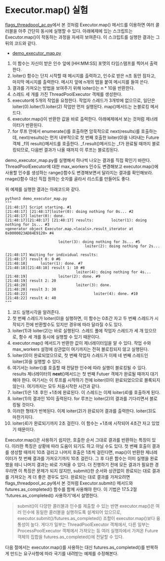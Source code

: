 <!-- 
- [UML클래스전략패턴](https://github.com/hyeonDD/fluent_python/blob/master/Part17/ex17-4/UML_class_diagram.png)
 -->
# Executor.map() 실험
[flags_threadpool_ac.py](https://github.com/hyeonDD/fluent_python/blob/master/Part17/ex17-2~3/flags_threadpool_ac.py)에서 본 것처럼 Executor.map() 메서드를 이용하면 여러 콜러블을 아주 간단히 동시에 실행할 수 있다. 아래예제에 있는 스크립트는 Executor.map()이 작동하는 과정을 자세히 보여준다. 이 스크립트를 실행한 결과는 그뒤의 코드와 같다.

- [demo_executor_map.py](https://github.com/hyeonDD/fluent_python/blob/master/Part17/ex17-4/demo_executor_map.py)
1. 이 함수는 자신이 받은 인수 앞에 [HH:MM:SS] 포맷의 타임스탬프를 찍어서 출력한다.
2. loiter() 함수는 단지 시작할 때 메시지를 출력하고, 인수로 받은 n초 동안 잠자고, 마지막 메시지를 출력한다. 메시지 앞에 n개의 탭을 붙여 메시지를 들여 쓴다.
3. 결과를 가져오는 방법을 보여주기 위해 loiter()는 n * 10을 반환한다.
4. 스레드 세 개를 가진 ThreadPoolExecutor 객체를 생성한다.
5. executor에 5개의 작업을 요청한다. 작업자 스레드가 3개밖에 없으므로, 일단은 loiter(0).loiter(1).loiter(2) 작업만 먼저 실행된다. map()메서드는 논블로킹 메서드다.
6. executor.map()이 반환한 값을 바로 출력한다. 아래예제에서 보는 것처럼 제너레이터가 반환된다.
7. for 루프 안에서 enumerate()를 호출하면 암묵적으로 next(results)를 호출하는데, next(results)는 먼저 내부적으로 첫 번째 호출한 loiter(0)을 나타내는 Future 객체 _f의 result()메서드를 호출한다. _f.result()메서드는 _f가 완료될 때까지 블로킹되므로, 다음번 결과가 나올 때까지 이 루프는 블로킹된다.

demo_executor_map.py를 실행해서 하나씩 나오는 결과를 직접 확인기 바란다. ThreadPoolExecutor에 대한 max_workers 인수도 변경해보고 executor.map()에 사용할 인수를 생성하는 range()함수도 변경해보면서 달라지는 결과를 확인해보라. rnage()함수 대신 직접 원하는 숫자를 골라서 리스트를 만들어도 좋다.

위 예제를 실행한 결과는 아래코드와 같다.

```
python3 demo_executor_map.py
"""
[21:48:17] Script starting. #1
[21:48:17] [21:48:17]loiter(0): doing nothing for 0s... #2
[21:48:17] loiter(0): done.
[21:48:17][21:48:17] [21:48:17] results:        loiter(1): doing nothing for 1s... #3
<generator object Executor.map.<locals>.result_iterator at 0x0000023AD84E9120> #4

                        loiter(3): doing nothing for 3s... #5
                                    loiter(2): doing nothing for 2s...

[21:48:17] Waiting for individual results:
[21:48:17] result 0: 0 #6
[21:48:18]      loiter(1): done. #7
[21:48:18][21:48:18] result 1: 10 #8
                                loiter(4): doing nothing for 4s...
[21:48:19]              loiter(2): done. #9
[21:48:19] result 2: 20
[21:48:20]                      loiter(3): done.
[21:48:20] result 3: 30
[21:48:22]                              loiter(4): done. #10
[21:48:22] result 4: 40
"""
```
1. 코드 실행시각을 알려준다.
2. 첫 번째 스레드가 loiter(0)을 실행하면, 이 함수는 0초간 자고 두 번째 스레드가 시작되기 전에 반환할수도 있지만 경우에 따라 달라질 수도 있다.
3. loiter(1)과 loiter(2)는 바로 실행된다. 스레드 풀에 작업자 스레드가 세 개 있으므로, 함수 세 개를 동시에 실행할 수 있기 때문이다.
4. executor.map() 메서드가 반환한 값이 제너레이터임을 알 수 있다. 작업 수와 max_workers 설정에 상관없이 여기까지는 전혀 블로킹되지 않고 실행된다.
5. loiter(0)이 완료되었으므로, 첫 번째 작업자 스레드가 이제 네 번째 스레드인 loiter(3)을 실행할 수 있다.
6. 여기서는 loiter()를 호출할 때 전달한 인수에 따라 실행이 블로킹될 수 있다. results 제너레이터의 __next__()메서드는 첫 번째 Futuer 객체가 완료될 때까지 대기해야 한다. 여기서는 이 루프를 시작하기 전에 loiter(0)이 완료되었으므로 블록되지 않는다. 여기까지는 모두 처음시작한 시간과 같다.
7. loiter(1)은 1초 후인 +1초에 완료된다. 이 스레드는 이제 loiter(4)를 호출하게 된다.
8. loiter(1)의 결과인 10이 출력된다. for 루프는 loiter(2)의 결과를 기다리면서 블로킹될 것이다.
9. 이러한 형태가 반복된다. 이제 loiter(2)가 완료되어 결과를 출력한다. loiter(3)도 마찬가지다.
10. loiter(4)가 완료되기까지 2초 걸린다. 이 함수는 +1초에 시작되어 4초간 자고 있었기 때문이다.

Executor.map()은 사용하기 쉽지만, 호출한 순서 그대로 결과를 반환하는 특징이 있다. 이러한 특징은 상황에 따라 도움이 되기도 하고 아닐 수도 있다. 첫 번째 호출이 결과를 생성할 때까지 10초 걸리고 나머지 호출은 1초씩 걸린다면, map()이 반환한 제너레이터가 첫 번째 결과를 가져오기까지 10초 걸린다. 그 후 다른 함수는 이미 실행을 완료했을 테니 나머지 결과는 바로 가져올 수 있다. 더 진행하기 전에 모든 결과가 필요한 경우라면 이 특징은 문제가 되지 않지만, submit()한 순서와 상관없이 완료되는 대로 결과를 가져오는 게 더 좋은 경우도 있다. 완료되는 대로 결과를 가져오려면 flags_threadpool_ac.py에서 본 것처럼 Executor.submit() 메서드와 futures.as_completed() 함수를 함께 사용해야 한다. 이 기법은 17.5.2절 'futures.as_completed() 사용하기'에서 설명한다.
> submit()이 다양한 콜러블과 인수를 제출할 수 있는 반면 executor.map()은 여러 인수에 동일한 콜러블을 실행하도록 설계되어 있으므로, executor.submit()/futures.as_completed() 조합이 executor.map()보다 융통성이 높다. 게다가 일부는 ThreadPoolExecutor 객체에서, 다른 일부는 ProcessPoolExecutor 객체에서 가져오는 등 여러 실행자에서 가져온 Future 객체의 집합을 futures.as_completed()에 전달할 수 있다.

다음 절에서는 executor.map()를 사용하는 대신 futures.as_completed()를 반복하게 만드는 요구사항에 따라 국기를 내려받는 예제를 수정해본다.

